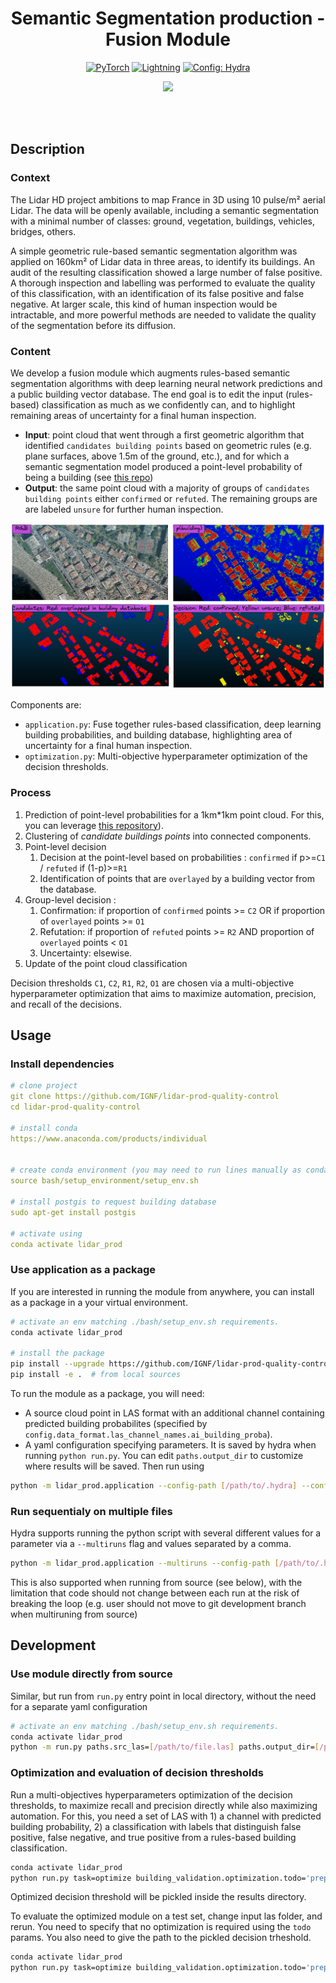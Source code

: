 <div align="center">

# Semantic Segmentation production - Fusion Module

<a href="https://pytorch.org/get-started/locally/"><img alt="PyTorch" src="https://img.shields.io/badge/PyTorch-ee4c2c?logo=pytorch&logoColor=white"></a>
<a href="https://pytorchlightning.ai/"><img alt="Lightning" src="https://img.shields.io/badge/-Lightning-792ee5?logo=pytorchlightning&logoColor=white"></a>
<a href="https://hydra.cc/"><img alt="Config: Hydra" src="https://img.shields.io/badge/Config-Hydra-89b8cd"></a>

[![](https://shields.io/badge/-Lightning--Hydra--Template-017F2F?style=flat&logo=github&labelColor=303030)](https://github.com/ashleve/lightning-hydra-template)
</div>
<br><br>

## Description
### Context
The Lidar HD project ambitions to map France in 3D using 10 pulse/m² aerial Lidar. The data will be openly available, including a semantic segmentation with a minimal number of classes: ground, vegetation, buildings, vehicles, bridges, others.

A simple geometric rule-based semantic segmentation algorithm was applied on 160km² of Lidar data in three areas, to identify its buildings. An audit of the resulting classification showed a large number of false positive. A thorough inspection and labelling was performed to evaluate the quality of this classification, with an identification of its false positive and false negative. At larger scale, this kind of human inspection would be intractable, and more powerful methods are needed to validate the quality of the segmentation before its diffusion.

### Content
We develop a fusion module which augments rules-based semantic segmentation algorithms with deep learning neural network predictions and a public building vector database. The end goal is to edit the input (rules-based) classification as much as we confidently can, and to highlight remaining areas of uncertainty for a final human inspection.

- **Input**: point cloud that went through a first geometric algorithm that identified `candidates building points` based on geometric rules (e.g. plane surfaces, above 1.5m of the ground, etc.), and for which a semantic segmentation model produced a point-level probability of being a building (see [this repo](https://github.com/IGNF/lidar-deep-segmentation)) 
- **Output**: the same point cloud with a majority of groups of `candidates building points` either `confirmed` or `refuted`. The remaining groups are are labeled `unsure` for further human inspection.

![](assets/img/LidarBati-IlluMotteBDProbaV2.1-ENGLISH.png)

Components are:

- `application.py`: Fuse together rules-based classification, deep learning building probabilities, and building database, highlighting area of uncertainty for a final human inspection.
- `optimization.py`: Multi-objective hyperparameter optimization of the decision thresholds.

### Process
    
1) Prediction of point-level probabilities for a 1km*1km point cloud. For this, you can leverage [this repository](https://github.com/IGNF/lidar-deep-segmentation)).
2) Clustering of _candidate buildings points_ into connected components.
3) Point-level decision
    1) Decision at the point-level based on probabilities : `confirmed` if p>=`C1` /  `refuted` if (1-p)>=`R1`
    2) Identification of points that are `overlayed` by a building vector from the database.
4) Group-level decision :
    1) Confirmation: if proportion of `confirmed` points >= `C2` OR if proportion of `overlayed` points >= `O1`
    2) Refutation: if proportion of `refuted` points >= `R2` AND proportion of `overlayed` points < `O1`
    3) Uncertainty: elsewise.
5) Update of the point cloud classification

Decision thresholds `C1`, `C2`, `R1`, `R2`, `O1` are chosen via a multi-objective hyperparameter optimization that aims to maximize automation, precision, and recall of the decisions.

## Usage

### Install dependencies

```yaml
# clone project
git clone https://github.com/IGNF/lidar-prod-quality-control
cd lidar-prod-quality-control

# install conda
https://www.anaconda.com/products/individual


# create conda environment (you may need to run lines manually as conda may not activate properly from bash script)
source bash/setup_environment/setup_env.sh

# install postgis to request building database
sudo apt-get install postgis

# activate using
conda activate lidar_prod
```

### Use application as a package

If you are interested in running the module from anywhere, you can install as a package in a your virtual environment.

```bash
# activate an env matching ./bash/setup_env.sh requirements.
conda activate lidar_prod

# install the package
pip install --upgrade https://github.com/IGNF/lidar-prod-quality-control/tarball/main  # from github directly
pip install -e .  # from local sources
```

To run the module as a package, you will need:

- A source cloud point in LAS format with an additional channel containing predicted building probabilites (specified by `config.data_format.las_channel_names.ai_building_proba`).
- A yaml configuration specifying parameters. It is saved by hydra when running `python run.py`. You can edit `paths.output_dir` to customize where results will be saved.
Then run using
```bash
python -m lidar_prod.application --config-path [/path/to/.hydra] --config-name config.yaml paths.src_las=[/path/to/file.las]
```

### Run sequentialy on multiple files

Hydra supports running the python script with several different values for a parameter via a `--multiruns` flag and values separated by a comma.

```bash
python -m lidar_prod.application --multiruns --config-path [/path/to/.hydra] --config-name config.yaml paths.src_las=[file_1.las],[file_2.las],[file_3.las]
```

This is also supported when running from source (see below), with the limitation that code should not change between each run at the risk of breaking the loop (e.g. user should not move to git development branch when multiruning from source)

## Development

### Use module directly from source

Similar, but run from `run.py` entry point in local directory, without the need for a separate yaml configuration
```bash
# activate an env matching ./bash/setup_env.sh requirements.
conda activate lidar_prod
python -m run.py paths.src_las=[/path/to/file.las] paths.output_dir=[/path/to/output/dir/]
```

### Optimization and evaluation of decision thresholds

Run a multi-objectives hyperparameters optimization of the decision thresholds, to maximize recall and precision directly while also maximizing automation. For this, you need a set of LAS with 1) a channel with predicted building probability, 2) a classification with labels that distinguish false positive, false negative, and true positive from a rules-based building classification.

```bash
conda activate lidar_prod
python run.py task=optimize building_validation.optimization.todo='prepare+optimize+evaluate+update' building_validation.optimization.paths.input_las_dir=[path/to/labelled/val/dataset/] building_validation.optimization.paths.results_output_dir=[path/to/save/results] 
```

Optimized decision threshold will be pickled inside the results directory.

To evaluate the optimized module on a test set, change input las folder, and rerun. You need to specify that no optimization is required using the `todo` params. You also need to give the path to the pickled decision trheshold.

```bash
conda activate lidar_prod
python run.py task=optimize building_validation.optimization.todo='prepare+evaluate+update' building_validation.optimization.paths.input_las_dir=[path/to/labelled/test/dataset/] building_validation.optimization.paths.results_output_dir=[path/to/save/results] building_validation.optimization.paths.building_validation_thresholds_pickle=[path/to/optimized_thresholds.pickle]
```
